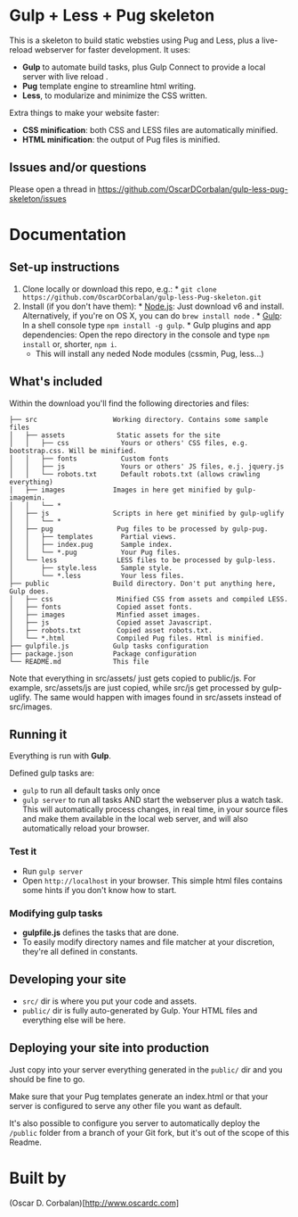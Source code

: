 # Gulp + Less + Pug skeleton

This is a skeleton to build static websties using Pug and Less, plus a live-reload webserver for faster development. It uses:
  * **Gulp** to automate build tasks, plus Gulp Connect to provide a local server with live reload .
  * **Pug** template engine to streamline html writing.
  * **Less**, to modularize and minimize the CSS written.

Extra things to make your website faster:
 * **CSS minification**: both CSS and LESS files are automatically minified.
 * **HTML minification**: the output of Pug files is minified.

## Issues and/or questions

Please open a thread in https://github.com/OscarDCorbalan/gulp-less-pug-skeleton/issues

# Documentation

## Set-up instructions

  1. Clone locally or download this repo, e.g.:
    * `git clone https://github.com/OscarDCorbalan/gulp-less-Pug-skeleton.git`
  1. Install (if you don't have them):
    * [Node.js](http://nodejs.org): Just download v6 and install. Alternatively, if you're on OS X, you can do  `brew install node` .
    * [Gulp](http://gulpjs.com): In a shell console type `npm install -g gulp`.
    * Gulp plugins and app dependencies: Open the repo directory in the console and type `npm install` or, shorter, `npm i`.
	  * This will install any neded Node modules (cssmin, Pug, less...)

## What's included

Within the download you'll find the following directories and files:

```
├── src                   Working directory. Contains some sample files
│   ├── assets             Static assets for the site
│   │   ├── css             Yours or others' CSS files, e.g. bootstrap.css. Will be minified.
│   │   ├── fonts           Custom fonts
│   │   ├── js              Yours or others' JS files, e.j. jquery.js
│   │   └── robots.txt      Default robots.txt (allows crawling everything)
│   ├── images            Images in here get minified by gulp-imagemin.
│   │   └── *
│   ├── js                Scripts in here get minified by gulp-uglify
│   │   └── *
│   ├── pug                Pug files to be processed by gulp-pug.
│   │   ├── templates       Partial views.
│   │   ├── index.pug       Sample index.
│   │   └── *.pug           Your Pug files.
│   └── less	           LESS files to be processed by gulp-less.
│       ├── style.less	    Sample style.
│       └── *.less 	        Your less files.
├── public                Build directory. Don't put anything here, Gulp does.
│   ├── css	               Minified CSS from assets and compiled LESS.
│   ├── fonts	           Copied asset fonts.
│   ├── images	           Minfied asset images.
│   ├── js 	               Copied asset Javascript.
│   ├── robots.txt 	       Copied asset robots.txt.
│   └── *.html	           Compiled Pug files. Html is minified.
├── gulpfile.js           Gulp tasks configuration  
├── package.json          Package configuration  
└── README.md             This file
```

Note that everything in src/assets/ just gets copied to public/js. For example, src/assets/js are just copied, while src/js get processed by gulp-uglify. The same would happen with images found in src/assets instead of src/images.

## Running it

Everything is run with **Gulp**.

Defined gulp tasks are:
  * `gulp` to run all default tasks only once
  * `gulp server` to run all tasks AND start the webserver plus a watch task. This will automatically process changes, in real time, in your source files and make them available in the local web server, and will also automatically reload your browser.

### Test it

  * Run `gulp server`
  * Open `http://localhost` in your browser. This simple html files contains some hints if you don't know how to start.

### Modifying gulp tasks

  * **gulpfile.js** defines the tasks that are done.
  * To easily modify directory names and file matcher at your discretion, they're all defined in constants.

## Developing your site

* `src/` dir is where you put your code and assets.
* `public/` dir is fully auto-generated by Gulp. Your HTML files and everything else will be here.

## Deploying your site into production

Just copy into your server everything generated in the `public/` dir and you should be fine to go.

Make sure that your Pug templates generate an index.html or that your server is configured to serve any other file you want as default.

It's also possible to configure you server to automatically deploy the `/public` folder from a branch of your Git fork, but it's out of the scope of this Readme.

# Built by

(Oscar D. Corbalan)[http://www.oscardc.com]
